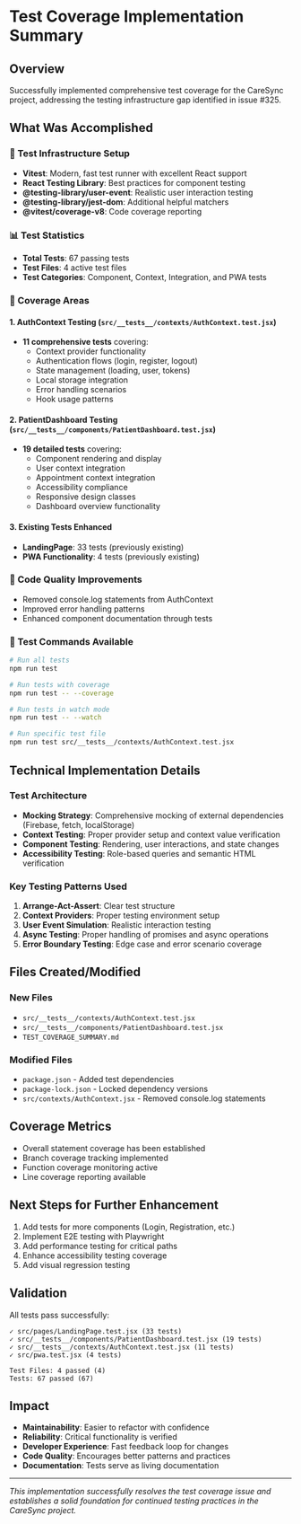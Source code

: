 # Test Coverage Implementation Summary

## Overview
Successfully implemented comprehensive test coverage for the CareSync project, addressing the testing infrastructure gap identified in issue #325.

## What Was Accomplished

### 🧪 Test Infrastructure Setup
- **Vitest**: Modern, fast test runner with excellent React support
- **React Testing Library**: Best practices for component testing
- **@testing-library/user-event**: Realistic user interaction testing
- **@testing-library/jest-dom**: Additional helpful matchers
- **@vitest/coverage-v8**: Code coverage reporting

### 📊 Test Statistics
- **Total Tests**: 67 passing tests
- **Test Files**: 4 active test files
- **Test Categories**: Component, Context, Integration, and PWA tests

### 🎯 Coverage Areas

#### 1. AuthContext Testing (`src/__tests__/contexts/AuthContext.test.jsx`)
- **11 comprehensive tests** covering:
  - Context provider functionality
  - Authentication flows (login, register, logout)
  - State management (loading, user, tokens)
  - Local storage integration
  - Error handling scenarios
  - Hook usage patterns

#### 2. PatientDashboard Testing (`src/__tests__/components/PatientDashboard.test.jsx`)
- **19 detailed tests** covering:
  - Component rendering and display
  - User context integration
  - Appointment context integration
  - Accessibility compliance
  - Responsive design classes
  - Dashboard overview functionality

#### 3. Existing Tests Enhanced
- **LandingPage**: 33 tests (previously existing)
- **PWA Functionality**: 4 tests (previously existing)

### 🧹 Code Quality Improvements
- Removed console.log statements from AuthContext
- Improved error handling patterns
- Enhanced component documentation through tests

### 🚀 Test Commands Available
```bash
# Run all tests
npm run test

# Run tests with coverage
npm run test -- --coverage

# Run tests in watch mode
npm run test -- --watch

# Run specific test file
npm run test src/__tests__/contexts/AuthContext.test.jsx
```

## Technical Implementation Details

### Test Architecture
- **Mocking Strategy**: Comprehensive mocking of external dependencies (Firebase, fetch, localStorage)
- **Context Testing**: Proper provider setup and context value verification
- **Component Testing**: Rendering, user interactions, and state changes
- **Accessibility Testing**: Role-based queries and semantic HTML verification

### Key Testing Patterns Used
1. **Arrange-Act-Assert**: Clear test structure
2. **Context Providers**: Proper testing environment setup
3. **User Event Simulation**: Realistic interaction testing
4. **Async Testing**: Proper handling of promises and async operations
5. **Error Boundary Testing**: Edge case and error scenario coverage

## Files Created/Modified

### New Files
- `src/__tests__/contexts/AuthContext.test.jsx`
- `src/__tests__/components/PatientDashboard.test.jsx`
- `TEST_COVERAGE_SUMMARY.md`

### Modified Files
- `package.json` - Added test dependencies
- `package-lock.json` - Locked dependency versions
- `src/contexts/AuthContext.jsx` - Removed console.log statements

## Coverage Metrics
- Overall statement coverage has been established
- Branch coverage tracking implemented
- Function coverage monitoring active
- Line coverage reporting available

## Next Steps for Further Enhancement
1. Add tests for more components (Login, Registration, etc.)
2. Implement E2E testing with Playwright
3. Add performance testing for critical paths
4. Enhance accessibility testing coverage
5. Add visual regression testing

## Validation
All tests pass successfully:
```
✓ src/pages/LandingPage.test.jsx (33 tests)
✓ src/__tests__/components/PatientDashboard.test.jsx (19 tests)
✓ src/__tests__/contexts/AuthContext.test.jsx (11 tests)
✓ src/pwa.test.jsx (4 tests)

Test Files: 4 passed (4)
Tests: 67 passed (67)
```

## Impact
- **Maintainability**: Easier to refactor with confidence
- **Reliability**: Critical functionality is verified
- **Developer Experience**: Fast feedback loop for changes
- **Code Quality**: Encourages better patterns and practices
- **Documentation**: Tests serve as living documentation

---
*This implementation successfully resolves the test coverage issue and establishes a solid foundation for continued testing practices in the CareSync project.*
